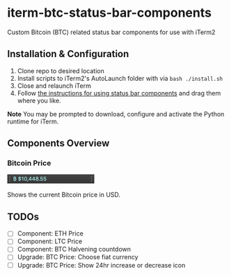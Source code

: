 # iterm-btc-status-bar-components
Custom Bitcoin (BTC) related status bar components for use with iTerm2

## Installation & Configuration
1. Clone repo to desired location
2. Install scripts to iTerm2's AutoLaunch folder with via `bash ./install.sh`
3. Close and relaunch iTerm
4. Follow [the instructions for using status bar components](https://www.iterm2.com/3.3/documentation-status-bar.html) and drag them where you like.

**Note** You may be prompted to download, configure and activate the Python runtime for iTerm.


## Components Overview

### Bitcoin Price
![btc_price](screenshots/btc_price.png)

Shows the current Bitcoin price in USD.


## TODOs
- [ ] Component: ETH Price
- [ ] Component: LTC Price
- [ ] Component: BTC Halvening countdown
- [ ] Upgrade: BTC Price: Choose fiat currency
- [ ] Upgrade: BTC Price: Show 24hr increase or decrease icon
